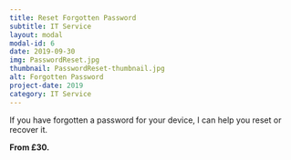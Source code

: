 ```yaml
---
title: Reset Forgotten Password
subtitle: IT Service
layout: modal
modal-id: 6
date: 2019-09-30
img: PasswordReset.jpg
thumbnail: PasswordReset-thumbnail.jpg
alt: Forgotten Password
project-date: 2019
category: IT Service
---
```

If you have forgotten a password for your device, I can help you reset or recover it.

__From £30.__
